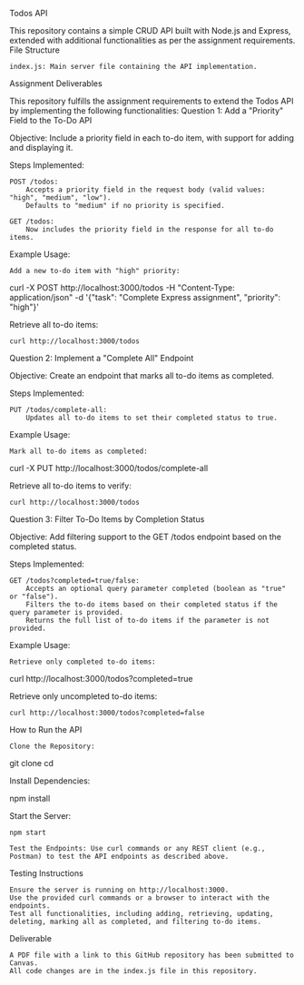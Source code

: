 Todos API

This repository contains a simple CRUD API built with Node.js and Express, extended with additional functionalities as per the assignment requirements.
File Structure

    index.js: Main server file containing the API implementation.

Assignment Deliverables

This repository fulfills the assignment requirements to extend the Todos API by implementing the following functionalities:
Question 1: Add a "Priority" Field to the To-Do API

Objective: Include a priority field in each to-do item, with support for adding and displaying it.

Steps Implemented:

    POST /todos:
        Accepts a priority field in the request body (valid values: "high", "medium", "low").
        Defaults to "medium" if no priority is specified.

    GET /todos:
        Now includes the priority field in the response for all to-do items.

Example Usage:

    Add a new to-do item with "high" priority:

curl -X POST http://localhost:3000/todos -H "Content-Type: application/json" -d '{"task": "Complete Express assignment", "priority": "high"}'

Retrieve all to-do items:

    curl http://localhost:3000/todos

Question 2: Implement a "Complete All" Endpoint

Objective: Create an endpoint that marks all to-do items as completed.

Steps Implemented:

    PUT /todos/complete-all:
        Updates all to-do items to set their completed status to true.

Example Usage:

    Mark all to-do items as completed:

curl -X PUT http://localhost:3000/todos/complete-all

Retrieve all to-do items to verify:

    curl http://localhost:3000/todos

Question 3: Filter To-Do Items by Completion Status

Objective: Add filtering support to the GET /todos endpoint based on the completed status.

Steps Implemented:

    GET /todos?completed=true/false:
        Accepts an optional query parameter completed (boolean as "true" or "false").
        Filters the to-do items based on their completed status if the query parameter is provided.
        Returns the full list of to-do items if the parameter is not provided.

Example Usage:

    Retrieve only completed to-do items:

curl http://localhost:3000/todos?completed=true

Retrieve only uncompleted to-do items:

    curl http://localhost:3000/todos?completed=false

How to Run the API

    Clone the Repository:

git clone <repo-url>
cd <repo-name>

Install Dependencies:

npm install

Start the Server:

    npm start

    Test the Endpoints: Use curl commands or any REST client (e.g., Postman) to test the API endpoints as described above.

Testing Instructions

    Ensure the server is running on http://localhost:3000.
    Use the provided curl commands or a browser to interact with the endpoints.
    Test all functionalities, including adding, retrieving, updating, deleting, marking all as completed, and filtering to-do items.

Deliverable

    A PDF file with a link to this GitHub repository has been submitted to Canvas.
    All code changes are in the index.js file in this repository.
